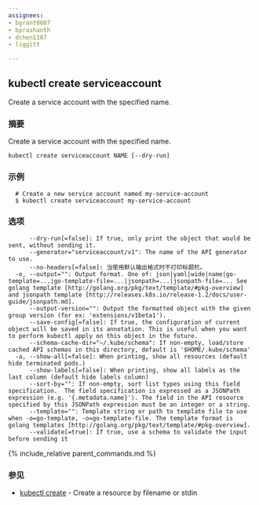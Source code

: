 ```yaml
---
assignees:
- bgrant0607
- bprashanth
- dchen1107
- liggitt

---
```


## kubectl create serviceaccount

Create a service account with the specified name.

### 摘要



Create a service account with the specified name.

```
kubectl create serviceaccount NAME [--dry-run]
```

### 示例

```
  # Create a new service account named my-service-account
  $ kubectl create serviceaccount my-service-account
```

### 选项

```
      --dry-run[=false]: If true, only print the object that would be sent, without sending it.
      --generator="serviceaccount/v1": The name of the API generator to use.
      --no-headers[=false]: 当使用默认输出格式时不打印标题栏。
  -o, --output="": Output format. One of: json|yaml|wide|name|go-template=...|go-template-file=...|jsonpath=...|jsonpath-file=... See golang template [http://golang.org/pkg/text/template/#pkg-overview] and jsonpath template [http://releases.k8s.io/release-1.2/docs/user-guide/jsonpath.md].
      --output-version="": Output the formatted object with the given group version (for ex: 'extensions/v1beta1').
      --save-config[=false]: If true, the configuration of current object will be saved in its annotation. This is useful when you want to perform kubectl apply on this object in the future.
      --schema-cache-dir="~/.kube/schema": If non-empty, load/store cached API schemas in this directory, default is '$HOME/.kube/schema'
  -a, --show-all[=false]: When printing, show all resources (default hide terminated pods.)
      --show-labels[=false]: When printing, show all labels as the last column (default hide labels column)
      --sort-by="": If non-empty, sort list types using this field specification.  The field specification is expressed as a JSONPath expression (e.g. '{.metadata.name}'). The field in the API resource specified by this JSONPath expression must be an integer or a string.
      --template="": Template string or path to template file to use when -o=go-template, -o=go-template-file. The template format is golang templates [http://golang.org/pkg/text/template/#pkg-overview].
      --validate[=true]: If true, use a schema to validate the input before sending it
```

{% include_relative parent_commands.md %}

### 参见

* [kubectl create](/docs/user-guide/kubectl/kubectl_create/)	 - Create a resource by filename or stdin


